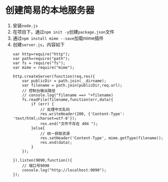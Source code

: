
# 创建简易的本地服务器

1. 安装`node.js`
2. 在项目下，通过`npm init -y`创建`package.json`文件
3. 通过`npm install mime --save`加载mime插件
4. 创建`server.js`，内容如下
    ```
    var http=require("http");
    var path=require("path");
    var fs = require("fs");
    var mime = require("mime");

    http.createServer(function(req,res){
        var publicDir = path.join(__dirname);
        var filename = path.join(publicDir,req.url);
        // 控制台输出路径
        // console.log("filename ==> "+filename)
        fs.readFile(filename,function(err,data){
            if (err) {
                // 处理中文乱码
                res.writeHeader(200, {'Content-Type': 'text/html;charset=utf-8'});
                res.end("文件不存在 404 ");
            }else{
                // 统一获取资源
                res.setHeader('Content-Type', mime.getType(filename));
                res.end(data);
            }
        });

    }).listen(9090,function(){
        // 端口号9090
        console.log("http://localhost:9090");
    });
    ```


